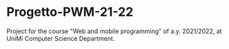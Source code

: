 # Progetto-PWM-21-22
Project for the course "Web and mobile programming" of a.y. 2021/2022, at UniMi Computer Science Department.
